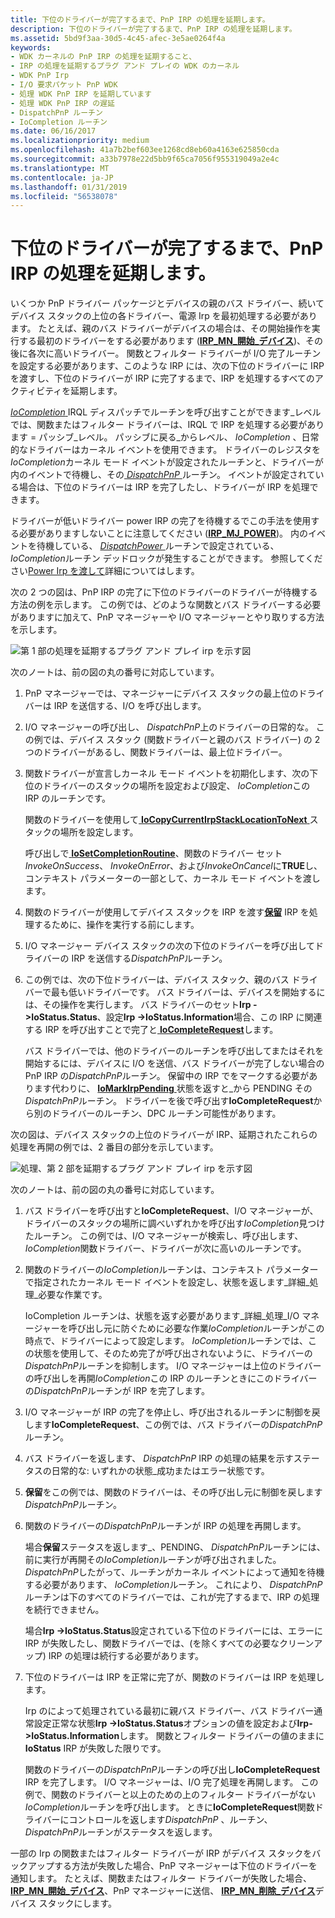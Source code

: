 ```yaml
---
title: 下位のドライバーが完了するまで、PnP IRP の処理を延期します。
description: 下位のドライバーが完了するまで、PnP IRP の処理を延期します。
ms.assetid: 5bd9f3aa-30d5-4c45-afec-3e5ae0264f4a
keywords:
- WDK カーネルの PnP IRP の処理を延期すること、
- IRP の処理を延期するプラグ アンド プレイの WDK のカーネル
- WDK PnP Irp
- I/O 要求パケット PnP WDK
- 処理 WDK PnP IRP を延期しています
- 処理 WDK PnP IRP の遅延
- DispatchPnP ルーチン
- IoCompletion ルーチン
ms.date: 06/16/2017
ms.localizationpriority: medium
ms.openlocfilehash: 41a7b2bef603ee1268cd8eb60a4163e625850cda
ms.sourcegitcommit: a33b7978e22d5bb9f65ca7056f955319049a2e4c
ms.translationtype: MT
ms.contentlocale: ja-JP
ms.lasthandoff: 01/31/2019
ms.locfileid: "56538078"
---
```

# <a name="postponing-pnp-irp-processing-until-lower-drivers-finish"></a>下位のドライバーが完了するまで、PnP IRP の処理を延期します。





いくつか PnP ドライバー パッケージとデバイスの親のバス ドライバー、続いてデバイス スタックの上位の各ドライバー、電源 Irp を最初処理する必要があります。 たとえば、親のバス ドライバーがデバイスの場合は、その開始操作を実行する最初のドライバーをする必要があります ([**IRP\_MN\_開始\_デバイス**](https://msdn.microsoft.com/library/windows/hardware/ff551749))、その後に各次に高いドライバー。 関数とフィルター ドライバーが I/O 完了ルーチンを設定する必要があります、このような IRP には、次の下位のドライバーに IRP を渡すし、下位のドライバーが IRP に完了するまで、IRP を処理するすべてのアクティビティを延期します。

[ *IoCompletion* ](https://msdn.microsoft.com/library/windows/hardware/ff548354) IRQL ディスパッチでルーチンを呼び出すことができます\_レベルでは、関数またはフィルター ドライバーは、IRQL で IRP を処理する必要があります = パッシブ\_レベル。 パッシブに戻る\_からレベル、 *IoCompletion* 、日常的なドライバーはカーネル イベントを使用できます。 ドライバーのレジスタを*IoCompletion*カーネル モード イベントが設定されたルーチンと、ドライバーが内のイベントで待機し、その[ *DispatchPnP* ](https://docs.microsoft.com/windows-hardware/drivers/ddi/content/wdm/nc-wdm-driver_dispatch)ルーチン。 イベントが設定されている場合は、下位のドライバーは IRP を完了したし、ドライバーが IRP を処理できます。

ドライバーが低いドライバー power IRP の完了を待機するでこの手法を使用する必要がありますしないことに注意してください ([**IRP\_MJ\_POWER**](https://msdn.microsoft.com/library/windows/hardware/ff550784))。 内のイベントを待機している、 [ *DispatchPower* ](https://docs.microsoft.com/windows-hardware/drivers/ddi/content/wdm/nc-wdm-driver_dispatch)ルーチンで設定されている、 *IoCompletion*ルーチン デッドロックが発生することができます。 参照してください[Power Irp を渡して](passing-power-irps.md)詳細についてはします。

次の 2 つの図は、PnP IRP の完了に下位のドライバーのドライバーが待機する方法の例を示します。 この例では、どのような関数とバス ドライバーする必要がありますに加えて、PnP マネージャーや I/O マネージャーとやり取りする方法を示します。

![第 1 部の処理を延期するプラグ アンド プレイ irp を示す図](images/delay1.png)

次のノートは、前の図の丸の番号に対応しています。

1.  PnP マネージャーでは、マネージャーにデバイス スタックの最上位のドライバーは IRP を送信する、I/O を呼び出します。

2.  I/O マネージャーの呼び出し、 *DispatchPnP*上のドライバーの日常的な。 この例では、デバイス スタック (関数ドライバーと親のバス ドライバー) の 2 つのドライバーがあるし、関数ドライバーは、最上位ドライバー。

3.  関数ドライバーが宣言しカーネル モード イベントを初期化します、次の下位のドライバーのスタックの場所を設定および設定、 *IoCompletion*この IRP のルーチンです。

    関数のドライバーを使用して[ **IoCopyCurrentIrpStackLocationToNext** ](https://msdn.microsoft.com/library/windows/hardware/ff548387)スタックの場所を設定します。

    呼び出しで[ **IoSetCompletionRoutine**](https://msdn.microsoft.com/library/windows/hardware/ff549679)、関数のドライバー セット*InvokeOnSuccess*、 *InvokeOnError*、および*InvokeOnCancel*に**TRUE**し、コンテキスト パラメーターの一部として、カーネル モード イベントを渡します。

4.  関数のドライバーが使用してデバイス スタックを IRP を渡す[**保留**](https://msdn.microsoft.com/library/windows/hardware/ff548336) IRP を処理するために、操作を実行する前にします。

5.  I/O マネージャー デバイス スタックの次の下位のドライバーを呼び出してドライバーの IRP を送信する*DispatchPnP*ルーチン。

6.  この例では、次の下位ドライバーは、デバイス スタック、親のバス ドライバーで最も低いドライバーです。 バス ドライバーは、デバイスを開始するには、その操作を実行します。 バス ドライバーのセット**Irp -&gt;IoStatus.Status**、設定**Irp -&gt;IoStatus.Information**場合、この IRP に関連する IRP を呼び出すことで完了と[ **IoCompleteRequest**](https://msdn.microsoft.com/library/windows/hardware/ff548343)します。

    バス ドライバーでは、他のドライバーのルーチンを呼び出してまたはそれを開始するには、デバイスに I/O を送信、バス ドライバーが完了しない場合の PnP IRP の*DispatchPnP*ルーチン。 保留中の IRP でをマークする必要があります代わりに、 [ **IoMarkIrpPending** ](https://msdn.microsoft.com/library/windows/hardware/ff549422)状態を返すと\_から PENDING その*DispatchPnP*ルーチン。 ドライバーを後で呼び出す**IoCompleteRequest**から別のドライバーのルーチン、DPC ルーチン可能性があります。

次の図は、デバイス スタックの上位のドライバーが IRP、延期されたこれらの処理を再開の例では、2 番目の部分を示しています。

![処理、第 2 部を延期するプラグ アンド プレイ irp を示す図](images/delay2.png)

次のノートは、前の図の丸の番号に対応しています。

1.  バス ドライバーを呼び出すと**IoCompleteRequest**、I/O マネージャーが、ドライバーのスタックの場所に調べいずれかを呼び出す*IoCompletion*見つけたルーチン。 この例では、I/O マネージャーが検索し、呼び出します、 *IoCompletion*関数ドライバー、ドライバーが次に高いのルーチンです。

2.  関数のドライバーの*IoCompletion*ルーチンは、コンテキスト パラメーターで指定されたカーネル モード イベントを設定し、状態を返します\_詳細\_処理\_必要な作業です。

    IoCompletion ルーチンは、状態を返す必要があります\_詳細\_処理\_I/O マネージャーを呼び出し元に防ぐために必要な作業*IoCompletion*ルーチンがこの時点で、ドライバーによって設定します。 *IoCompletion*ルーチンでは、この状態を使用して、そのため完了が呼び出されないように、ドライバーの*DispatchPnP*ルーチンを抑制します。 I/O マネージャーは上位のドライバーの呼び出しを再開*IoCompletion*この IRP のルーチンときにこのドライバーの*DispatchPnP*ルーチンが IRP を完了します。

3.  I/O マネージャーが IRP の完了を停止し、呼び出されるルーチンに制御を戻します**IoCompleteRequest**、この例では、バス ドライバーの*DispatchPnP*ルーチン。

4.  バス ドライバーを返します、 *DispatchPnP* IRP の処理の結果を示すステータスの日常的な: いずれかの状態\_成功またはエラー状態です。

5.  **保留**をこの例では、関数のドライバーは、その呼び出し元に制御を戻します*DispatchPnP*ルーチン。

6.  関数のドライバーの*DispatchPnP*ルーチンが IRP の処理を再開します。

    場合**保留**ステータスを返します\_、PENDING、 *DispatchPnP*ルーチンには、前に実行が再開その*IoCompletion*ルーチンが呼び出されました。 *DispatchPnP*したがって、ルーチンがカーネル イベントによって通知を待機する必要があります、 *IoCompletion*ルーチン。 これにより、 *DispatchPnP*ルーチンは下のすべてのドライバーでは、これが完了するまで、IRP の処理を続行できません。

    場合**Irp -&gt;IoStatus.Status**設定されている下位のドライバーには、エラーに IRP が失敗したし、関数ドライバーでは、(を除くすべての必要なクリーンアップ) IRP の処理は続行する必要があります。

7.  下位のドライバーは IRP を正常に完了が、関数のドライバーは IRP を処理します。

    Irp のによって処理されている最初に親バス ドライバー、バス ドライバー通常設定正常な状態**Irp -&gt;IoStatus.Status**オプションの値を設定および**Irp-&gt;IoStatus.Information**します。 関数とフィルター ドライバーの値のままに**IoStatus** IRP が失敗した限りです。

    関数のドライバーの*DispatchPnP*ルーチンの呼び出し**IoCompleteRequest** IRP を完了します。 I/O マネージャーは、I/O 完了処理を再開します。 この例で、関数のドライバーと以上のための上のフィルター ドライバーがない*IoCompletion*ルーチンを呼び出します。 ときに**IoCompleteRequest**関数ドライバーにコントロールを返します*DispatchPnP* 、ルーチン、 *DispatchPnP*ルーチンがステータスを返します。

一部の Irp の関数またはフィルター ドライバーが IRP がデバイス スタックをバックアップする方法が失敗した場合、PnP マネージャーは下位のドライバーを通知します。 たとえば、関数またはフィルター ドライバーが失敗した場合、 [ **IRP\_MN\_開始\_デバイス**](https://msdn.microsoft.com/library/windows/hardware/ff551749)、PnP マネージャーに送信、 [ **IRP\_MN\_削除\_デバイス**](https://msdn.microsoft.com/library/windows/hardware/ff551738)デバイス スタックにします。

 

 





